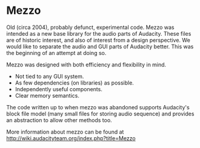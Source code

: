 # Mezzo
Old (circa 2004), probably defunct, experimental code.  Mezzo was intended as a new base library for the audio parts of Audacity.  These files are of historic interest, and also of interest from a design perspective.  We would like to separate the audio and GUI parts of Audacity better. This was the beginning of an attempt at doing so.

Mezzo was designed with both efficiency and flexibility in mind.  

* Not tied to any GUI system. 
* As few dependencies (on libraries) as possible.
* Independently useful components.
* Clear memory semantics.

The code written up to when mezzo was abandoned supports Audacity's block file model (many small files for storing audio sequence) and provides an abstraction to allow other methods too.

More information about mezzo can be found at http://wiki.audacityteam.org/index.php?title=Mezzo
